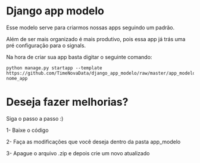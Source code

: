 # Django app modelo
Esse modelo serve para criarmos nossas apps seguindo um padrão.

Além de ser mais organizado é mais produtivo, pois essa app já trás uma pré configuração para o signals.

Na hora de criar sua app basta digitar o seguinte comando:

``` shell
python manage.py startapp --template https://github.com/TimeNovaData/django_app_modelo/raw/master/app_modelo.zip nome_app
```

# Deseja fazer melhorias?
Siga o passo a passo :)

1- Baixe o código

2- Faça as modificações que você deseja dentro da pasta app_modelo

3- Apague o arquivo .zip e depois crie um novo atualizado
